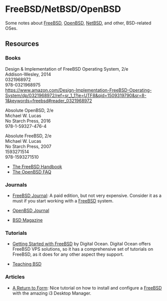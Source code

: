 FreeBSD/NetBSD/OpenBSD
======================

Some notes about [FreeBSD][freebsd], [OpenBSD][openbsd], [NetBSD][netbsd],
and other, BSD-related OSes.


Resources
---------

### Books

Design & Implementation of FreeBSD Operating System, 2/e  
Addison-Wesley, 2014  
0321968972  
978-0321968975  
<https://www.amazon.com/Design-Implementation-FreeBSD-Operating-System/dp/0321968972/ref=sr_1_1?ie=UTF8&qid=1509319790&sr=8-1&keywords=freebsd#reader_0321968972>

Absolute OpenBSD, 2/e  
Michael W. Lucas  
No Starch Press, 2016  
978-1-59327-476-4  

Absolute FreeBSD, 2/e  
Michael W. Lucas  
No Starch Press, 2007  
1593271514  
978-1593271510

 - [The FreeBSD Handbook](https://www.freebsd.org/doc/handbook/)
 - [The OpenBSD FAQ](https://www.openbsd.org/faq)


### Journals

 - [FreeBSD Journal](https://www.freebsdfoundation.org/journal/):
   A paid edition, but not very expensive.  Consider it as a must if you start
   working with a [FreeBSD][freebsd] system.

 - [OpenBSD Journal](http://undeadly.org/)

 - [BSD Magazine](https://bsdmag.org/)


### Tutorials

 - [Getting Started with FreeBSD][digitalocean] by Digital Ocean.
   Digital Ocean offers FreeBSD VPS solutions, so it has a comprehensive set of
   tutorials on FreeBSD, as it does for any other aspect they support.

 - [Teaching BSD](http://teachbsd.org/)

[digitalocean]:	https://www.digitalocean.com/community/tutorial_series/getting-started-with-freebsd


### Articles

 - [A Return to Form][1]:  Nice tutorial on how to install and configure a
   [FreeBSD][freebsd] with the amazing i3 Desktop Manager.

[1]:	http://mirrorshades.net/post/132753032310

[freebsd]:		https://www.freebsd.org/
[openbsd]:		http://www.openbsd.org/
[netbsd]:		http://netbsd.org/
